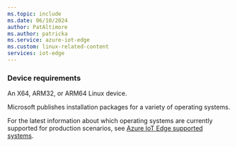 ```yaml
---
ms.topic: include
ms.date: 06/10/2024
author: PatAltimore
ms.author: patricka
ms.service: azure-iot-edge
ms.custom: linux-related-content
services: iot-edge
---
```


### Device requirements

An X64, ARM32, or ARM64 Linux device.

Microsoft publishes installation packages for a variety of operating systems.

For the latest information about which operating systems are currently supported for production scenarios, see [Azure IoT Edge supported systems](../support.md#operating-systems).
